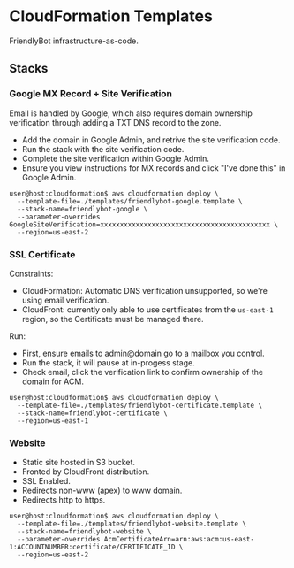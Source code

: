 # CloudFormation Templates

FriendlyBot infrastructure-as-code.

## Stacks

### Google MX Record + Site Verification

Email is handled by Google, which also requires domain ownership verification
through adding a TXT DNS record to the zone.

* Add the domain in Google Admin, and retrive the site verification code.
* Run the stack with the site verification code.
* Complete the site verification within Google Admin.
* Ensure you view instructions for MX records and click "I've done this" in Google Admin.

```console
user@host:cloudformation$ aws cloudformation deploy \
  --template-file=./templates/friendlybot-google.template \
  --stack-name=friendlybot-google \
  --parameter-overrides GoogleSiteVerification=xxxxxxxxxxxxxxxxxxxxxxxxxxxxxxxxxxxxxxxxxxx \
  --region=us-east-2
```

### SSL Certificate

Constraints:
* CloudFormation: Automatic DNS verification unsupported, so we're using email
  verification.
* CloudFront: currently only able to use certificates from the `us-east-1`
  region, so the Certificate must be managed there.

Run:
* First, ensure emails to admin@domain go to a mailbox you control.
* Run the stack, it will pause at in-progess stage.
* Check email, click the verification link to confirm ownership of the domain for ACM.

```console
user@host:cloudformation$ aws cloudformation deploy \
  --template-file=./templates/friendlybot-certificate.template \
  --stack-name=friendlybot-certificate \
  --region=us-east-1
```

### Website

* Static site hosted in S3 bucket.
* Fronted by CloudFront distribution.
* SSL Enabled.
* Redirects non-www (apex) to www domain.
* Redirects http to https.

```console
user@host:cloudformation$ aws cloudformation deploy \
  --template-file=./templates/friendlybot-website.template \
  --stack-name=friendlybot-website \
  --parameter-overrides AcmCertificateArn=arn:aws:acm:us-east-1:ACCOUNTNUMBER:certificate/CERTIFICATE_ID \
  --region=us-east-2
```
